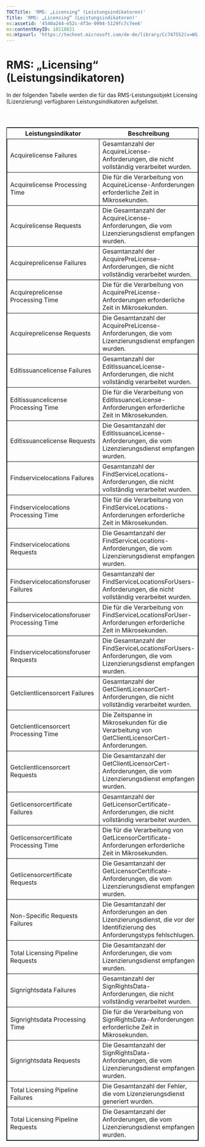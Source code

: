 ```yaml
---
TOCTitle: 'RMS: „Licensing“ (Leistungsindikatoren)'
Title: 'RMS: „Licensing“ (Leistungsindikatoren)'
ms:assetid: '4540a244-e52c-4f3e-9994-5129fc7c7ee6'
ms:contentKeyID: 18118821
ms:mtpsurl: 'https://technet.microsoft.com/de-de/library/Cc747552(v=WS.10)'
---
```


RMS: „Licensing“ (Leistungsindikatoren)
=======================================

In der folgenden Tabelle werden die für das RMS-Leistungsobjekt Licensing (Lizenzierung) verfügbaren Leistungsindikatoren aufgelistet.

###  

 
<table style="border:1px solid black;">
<colgroup>
<col width="50%" />
<col width="50%" />
</colgroup>
<thead>
<tr class="header">
<th>Leistungsindikator</th>
<th>Beschreibung</th>
</tr>
</thead>
<tbody>
<tr class="odd">
<td style="border:1px solid black;">Acquirelicense Failures</td>
<td style="border:1px solid black;">Gesamtanzahl der AcquireLicense-Anforderungen, die nicht vollständig verarbeitet wurden.</td>
</tr>
<tr class="even">
<td style="border:1px solid black;">Acquirelicense Processing Time</td>
<td style="border:1px solid black;">Die für die Verarbeitung von AcquireLicense-Anforderungen erforderliche Zeit in Mikrosekunden.</td>
</tr>
<tr class="odd">
<td style="border:1px solid black;">Acquirelicense Requests</td>
<td style="border:1px solid black;">Die Gesamtanzahl der AcquireLicense-Anforderungen, die vom Lizenzierungsdienst empfangen wurden.</td>
</tr>
<tr class="even">
<td style="border:1px solid black;">Acquireprelicense Failures</td>
<td style="border:1px solid black;">Gesamtanzahl der AcquirePreLicense-Anforderungen, die nicht vollständig verarbeitet wurden.</td>
</tr>
<tr class="odd">
<td style="border:1px solid black;">Acquireprelicense Processing Time</td>
<td style="border:1px solid black;">Die für die Verarbeitung von AcquirePreLicense-Anforderungen erforderliche Zeit in Mikrosekunden.</td>
</tr>
<tr class="even">
<td style="border:1px solid black;">Acquireprelicense Requests</td>
<td style="border:1px solid black;">Die Gesamtanzahl der AcquirePreLicense-Anforderungen, die vom Lizenzierungsdienst empfangen wurden.</td>
</tr>
<tr class="odd">
<td style="border:1px solid black;">Editissuancelicense Failures</td>
<td style="border:1px solid black;">Gesamtanzahl der EditIssuanceLicense-Anforderungen, die nicht vollständig verarbeitet wurden.</td>
</tr>
<tr class="even">
<td style="border:1px solid black;">Editissuancelicense Processing Time</td>
<td style="border:1px solid black;">Die für die Verarbeitung von EditIssuanceLicense-Anforderungen erforderliche Zeit in Mikrosekunden.</td>
</tr>
<tr class="odd">
<td style="border:1px solid black;">Editissuancelicense Requests</td>
<td style="border:1px solid black;">Die Gesamtanzahl der EditIssuanceLicense-Anforderungen, die vom Lizenzierungsdienst empfangen wurden.</td>
</tr>
<tr class="even">
<td style="border:1px solid black;">Findservicelocations Failures</td>
<td style="border:1px solid black;">Gesamtanzahl der FindServiceLocations-Anforderungen, die nicht vollständig verarbeitet wurden.</td>
</tr>
<tr class="odd">
<td style="border:1px solid black;">Findservicelocations Processing Time</td>
<td style="border:1px solid black;">Die für die Verarbeitung von FindServiceLocations-Anforderungen erforderliche Zeit in Mikrosekunden.</td>
</tr>
<tr class="even">
<td style="border:1px solid black;">Findservicelocations Requests</td>
<td style="border:1px solid black;">Die Gesamtanzahl der FindServiceLocations-Anforderungen, die vom Lizenzierungsdienst empfangen wurden.</td>
</tr>
<tr class="odd">
<td style="border:1px solid black;">Findservicelocationsforuser Failures</td>
<td style="border:1px solid black;">Gesamtanzahl der FindServiceLocationsForUsers-Anforderungen, die nicht vollständig verarbeitet wurden.</td>
</tr>
<tr class="even">
<td style="border:1px solid black;">Findservicelocationsforuser Processing Time</td>
<td style="border:1px solid black;">Die für die Verarbeitung von FindServiceLocationsForUser-Anforderungen erforderliche Zeit in Mikrosekunden.</td>
</tr>
<tr class="odd">
<td style="border:1px solid black;">Findservicelocationsforuser Requests</td>
<td style="border:1px solid black;">Die Gesamtanzahl der FindServiceLocationsForUsers-Anforderungen, die vom Lizenzierungsdienst empfangen wurden.</td>
</tr>
<tr class="even">
<td style="border:1px solid black;">Getclientlicensorcert Failures</td>
<td style="border:1px solid black;">Gesamtanzahl der GetClientLicensorCert-Anforderungen, die nicht vollständig verarbeitet wurden.</td>
</tr>
<tr class="odd">
<td style="border:1px solid black;">Getclientlicensorcert Processing Time</td>
<td style="border:1px solid black;">Die Zeitspanne in Mikrosekunden für die Verarbeitung von GetClientLicensorCert-Anforderungen.</td>
</tr>
<tr class="even">
<td style="border:1px solid black;">Getclientlicensorcert Requests</td>
<td style="border:1px solid black;">Die Gesamtanzahl der GetClientLicensorCert-Anforderungen, die vom Lizenzierungsdienst empfangen wurden.</td>
</tr>
<tr class="odd">
<td style="border:1px solid black;">Getlicensorcertificate Failures</td>
<td style="border:1px solid black;">Gesamtanzahl der GetLicensorCertificate-Anforderungen, die nicht vollständig verarbeitet wurden.</td>
</tr>
<tr class="even">
<td style="border:1px solid black;">Getlicensorcertificate Processing Time</td>
<td style="border:1px solid black;">Die für die Verarbeitung von GetLicensorCertificate-Anforderungen erforderliche Zeit in Mikrosekunden.</td>
</tr>
<tr class="odd">
<td style="border:1px solid black;">Getlicensorcertificate Requests</td>
<td style="border:1px solid black;">Die Gesamtanzahl der GetLicensorCertificate-Anforderungen, die vom Lizenzierungsdienst empfangen wurden.</td>
</tr>
<tr class="even">
<td style="border:1px solid black;">Non-Specific Requests Failures</td>
<td style="border:1px solid black;">Die Gesamtanzahl der Anforderungen an den Lizenzierungsdienst, die vor der Identifizierung des Anforderungstyps fehlschlugen.</td>
</tr>
<tr class="odd">
<td style="border:1px solid black;">Total Licensing Pipeline Requests</td>
<td style="border:1px solid black;">Die Gesamtanzahl der Anforderungen, die vom Lizenzierungsdienst empfangen wurden.</td>
</tr>
<tr class="even">
<td style="border:1px solid black;">Signrightsdata Failures</td>
<td style="border:1px solid black;">Gesamtanzahl der SignRightsData-Anforderungen, die nicht vollständig verarbeitet wurden.</td>
</tr>
<tr class="odd">
<td style="border:1px solid black;">Signrightsdata Processing Time</td>
<td style="border:1px solid black;">Die für die Verarbeitung von SignRightsData-Anforderungen erforderliche Zeit in Mikrosekunden.</td>
</tr>
<tr class="even">
<td style="border:1px solid black;">Signrightsdata Requests</td>
<td style="border:1px solid black;">Die Gesamtanzahl der SignRightsData-Anforderungen, die vom Lizenzierungsdienst empfangen wurden.</td>
</tr>
<tr class="odd">
<td style="border:1px solid black;">Total Licensing Pipeline Failures</td>
<td style="border:1px solid black;">Die Gesamtanzahl der Fehler, die vom Lizenzierungsdienst generiert wurden.</td>
</tr>
<tr class="even">
<td style="border:1px solid black;">Total Licensing Pipeline Requests</td>
<td style="border:1px solid black;">Die Gesamtanzahl der Anforderungen, die vom Lizenzierungsdienst empfangen wurden.</td>
</tr>
</tbody>
</table>
